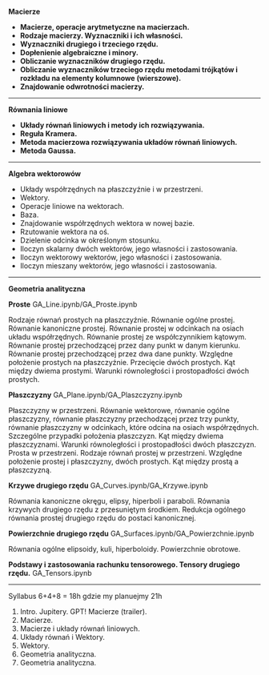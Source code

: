 **Macierze**

* __Macierze, operacje arytmetyczne na macierzach.__
* __Rodzaje macierzy. Wyznaczniki i ich własności.__
* __Wyznaczniki drugiego i trzeciego rzędu.__ 
* __Dopłenienie algebraiczne i minory.__
* __Obliczanie wyznaczników drugiego rzędu.__ 
* __Obliczanie wyznaczników trzeciego rzędu metodami trójkątów i rozkładu na elementy kolumnowe (wierszowe).__
* __Znajdowanie odwrotności macierzy.__

---

**Równania liniowe**

* __Układy równań liniowych i metody ich rozwiązywania.__
* __Reguła Kramera.__ 
* __Metoda macierzowa rozwiązywania układów równań liniowych.__
* __Metoda Gaussa.__

---

**Algebra wektorowów**

* Układy współrzędnych na płaszczyźnie i w przestrzeni.
* Wektory.
* Operacje liniowe na wektorach. 
* Baza. 
* Znajdowanie współrzędnych wektora w nowej bazie. 
* Rzutowanie wektora na oś. 
* Dzielenie odcinka w określonym stosunku.
* Iloczyn skalarny dwóch wektorów, jego własności i zastosowania.
* Iloczyn wektorowy wektorów, jego własności i zastosowania.
* Iloczyn mieszany wektorów, jego własności i zastosowania.

---
**Geometria analityczna**

**Proste** GA_Line.ipynb/GA_Proste.ipynb

Rodzaje równań prostych na płaszczyźnie. Równanie ogólne prostej. Równanie kanoniczne prostej. Równanie prostej w odcinkach na osiach układu współrzędnych. Równanie prostej ze współczynnikiem kątowym. Równanie prostej przechodzącej przez dany punkt w danym kierunku. Równanie prostej przechodzącej przez dwa dane punkty. Względne położenie prostych na płaszczyźnie. Przecięcie dwóch prostych. Kąt między dwiema prostymi. Warunki równoległości i prostopadłości dwóch prostych.


**Płaszczyzny** GA_Plane.ipynb/GA_Plaszczyzny.ipynb

Płaszczyzny w przestrzeni. Równanie wektorowe, równanie ogólne płaszczyzny, równanie płaszczyzny przechodzącej przez trzy punkty, równanie płaszczyzny w odcinkach, które odcina na osiach współrzędnych. Szczególne przypadki położenia płaszczyzn. Kąt między dwiema płaszczyznami. Warunki równoległości i prostopadłości dwóch płaszczyzn. Prosta w przestrzeni. Rodzaje równań prostej w przestrzeni. Względne położenie prostej i płaszczyzny, dwóch prostych. Kąt między prostą a płaszczyzną.

**Krzywe drugiego rzędu** GA_Curves.ipynb/GA_Krzywe.ipynb

Równania kanoniczne okręgu, elipsy, hiperboli i paraboli. Równania krzywych drugiego rzędu z przesuniętym środkiem. Redukcja ogólnego równania prostej drugiego rzędu do postaci kanonicznej.

**Powierzchnie drugiego rzędu** GA_Surfaces.ipynb/GA_Powierzchnie.ipynb

Równania ogólne elipsoidy, kuli, hiperboloidy. 
Powierzchnie obrotowe.

**Podstawy i zastosowania rachunku tensorowego. Tensory drugiego rzędu.** GA_Tensors.ipynb

---

Syllabus 6+4+8 = 18h gdzie my planuejmy 21h

1. Intro. Jupitery. GPT! Macierze (trailer).
2. Macierze.
3. Macierze i układy równań liniowych.
4. Układy równań i Wektory.
5. Wektory.
6. Geometria analityczna.
7. Geometria analityczna.

